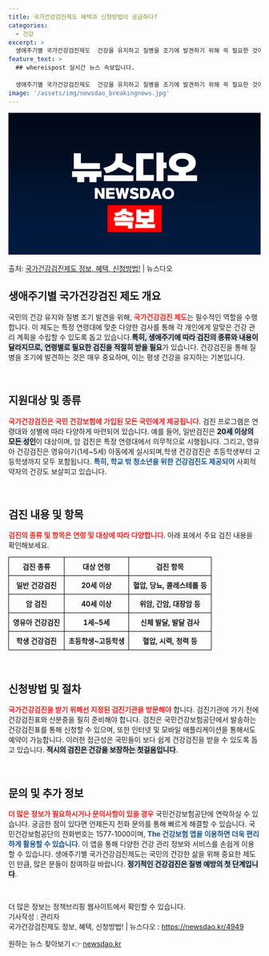 ```yaml
---
title: 국가건강검진제도 혜택과 신청방법이 궁금하다?
categories:
  - 건강
excerpt: >
  생애주기별 국가건강검진제도  건강을 유지하고 질병을 조기에 발견하기 위해 꼭 필요한 것이 건강검진입니다. 건…
feature_text: >
  ## whereispost 실시간 뉴스 속보입니다.

  생애주기별 국가건강검진제도  건강을 유지하고 질병을 조기에 발견하기 위해 꼭 필요한 것이 건강검진입니다. 건…
image: '/assets/img/newsdao_breakingnews.jpg'
---
```


![뉴스다오 속보](/assets/img/newsdao_breakingnews.jpg)

<p>출처: <a href="https://newsdao.kr/4949" rel="dofollow">국가건강검진제도 정보, 혜택, 신청방법!</a> | 뉴스다오</p>

<h2 data-ke-size="size26">생애주기별 국가건강검진 제도 개요</h2>

<p data-ke-size="size16">국민의 건강 유지와 질병 조기 발견을 위해, <b><span style="color: #ee2323;">국가건강검진 제도</span></b>는 필수적인 역할을 수행합니다. 이 제도는 특정 연령대에 맞춘 다양한 검사를 통해 각 개인에게 알맞은 건강 관리 계획을 수립할 수 있도록 돕고 있습니다.<b><span style="background-color: #21538527;">특히, 생애주기에 따라 검진의 종류와 내용이 달라지므로, 연령별로 필요한 검진을 적절히 받을 필요</span></b>가 있습니다. 건강검진을 통해 질병을 조기에 발견하는 것은 매우 중요하며, 이는 평생 건강을 유지하는 기본입니다.</p>

<p data-ke-size="size16">&nbsp;</p>

<h2 data-ke-size="size26">지원대상 및 종류</h2>

<p data-ke-size="size16"><b><span style="color: #ee2323;">국가건강검진은 국민 건강보험에 가입된 모든 국민에게 제공됩니다</span></b>. 검진 프로그램은 연령대와 성별에 따라 다양하게 마련되어 있습니다. 예를 들어, 일반검진은 <b><span style="background-color: #21538527;">20세 이상의 모든 성인</span></b>이 대상이며, 암 검진은 특정 연령대에서 의무적으로 시행됩니다. 그리고, 영유아 건강검진은 영유아기(1세~5세) 아동에게 실시되며,학생 건강검진은 초등학생부터 고등학생까지 모두 포함됩니다. <b><span style="color: #1a5490;">특히, 학교 밖 청소년을 위한 건강검진도 제공되어</span></b> 사회적 약자의 건강도 보살피고 있습니다.</p>

<p data-ke-size="size16">&nbsp;</p>

<h2 data-ke-size="size26">검진 내용 및 항목</h2>

<p data-ke-size="size16"><b><span style="color: #ee2323;">검진의 종류 및 항목은 연령 및 대상에 따라 다양합니다</span></b>. 아래 표에서 주요 검진 내용을 확인해보세요.</p>

<table style="width: 100%; border-collapse: collapse; text-align: center;">
    <thead>
        <tr>
            <th style="border: 1px solid #000; padding: 8px;">검진 종류</th>
            <th style="border: 1px solid #000; padding: 8px;">대상 연령</th>
            <th style="border: 1px solid #000; padding: 8px;">검진 항목</th>
        </tr>
    </thead>
    <tbody>
        <tr>
            <td style="border: 1px solid #000; padding: 8px;"><b>일반 건강검진</b></td>
            <td style="border: 1px solid #000; padding: 8px;"><b>20세 이상</b></td>
            <td style="border: 1px solid #000; padding: 8px;"><b>혈압, 당뇨, 콜레스테롤 등</b></td>
        </tr>
        <tr>
            <td style="border: 1px solid #000; padding: 8px;"><b>암 검진</b></td>
            <td style="border: 1px solid #000; padding: 8px;"><b>40세 이상</b></td>
            <td style="border: 1px solid #000; padding: 8px;"><b>위암, 간암, 대장암 등</b></td>
        </tr>
        <tr>
            <td style="border: 1px solid #000; padding: 8px;"><b>영유아 건강검진</b></td>
            <td style="border: 1px solid #000; padding: 8px;"><b>1세~5세</b></td>
            <td style="border: 1px solid #000; padding: 8px;"><b>신체 발달, 발달 검사</b></td>
        </tr>
        <tr>
            <td style="border: 1px solid #000; padding: 8px;"><b>학생 건강검진</b></td>
            <td style="border: 1px solid #000; padding: 8px;"><b>초등학생~고등학생</b></td>
            <td style="border: 1px solid #000; padding: 8px;"><b>혈압, 시력, 청력 등</b></td>
        </tr>
    </tbody>
</table>

<p data-ke-size="size16">&nbsp;</p>

<h2 data-ke-size="size26">신청방법 및 절차</h2>

<p data-ke-size="size16"><b><span style="color: #ee2323;">국가건강검진을 받기 위해선 지정된 검진기관을 방문해야</span></b> 합니다. 검진기관에 가기 전에 건강검진표와 신분증을 필히 준비해야 합니다. 검진은 국민건강보험공단에서 발송하는 건강검진표를 통해 신청할 수 있으며, 또한 인터넷 및 모바일 애플리케이션을 통해서도 예약이 가능합니다. 이러한 접근성은 국민들이 보다 쉽게 건강검진을 받을 수 있도록 돕고 있습니다. <b><span style="background-color: #21538527;">적시의 검진은 건강을 보장하는 첫걸음입니다</span></b>.</p>

<p data-ke-size="size16">&nbsp;</p>

<h2 data-ke-size="size26">문의 및 추가 정보</h2>

<p data-ke-size="size16"><b><span style="color: #ee2323;">더 많은 정보가 필요하시거나 문의사항이 있을 경우</span></b> 국민건강보험공단에 연락하실 수 있습니다. 궁금한 점이 있다면 언제든지 전화 문의를 통해 빠르게 해결할 수 있습니다. 국민건강보험공단의 전화번호는 1577-1000이며, <b><span style="color: #1a5490;">The 건강보험 앱을 이용하면 더욱 편리하게 활용할 수 있습니다</span></b>. 이 앱을 통해 다양한 건강 관리 정보와 서비스를 손쉽게 이용할 수 있습니다. 생애주기별 국가건강검진제도는 국민의 건강한 삶을 위해 중요한 제도인 만큼, 많은 분들이 참여하길 바랍니다. <b><span style="background-color: #21538527;">정기적인 건강검진은 질병 예방의 첫 단계입니다</span></b>.</p>

<p data-ke-size="size16">&nbsp;</p>

<p data-ke-size="size16">더 많은 정보는 정책브리핑 웹사이트에서 확인할 수 있습니다. <br />기사작성 : 관리자<br />국가건강검진제도 정보, 혜택, 신청방법! | 뉴스다오  : <a href="https://newsdao.kr/4949">https://newsdao.kr/4949</a></p> 

원하는 뉴스 찾아보기 👉 <a href="https://newsdao.kr" rel="dofollow">newsdao.kr</a>



